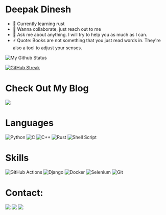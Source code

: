# Deepak Dinesh

- 🔭 Currently learning rust
- 👯 Wanna collaborate, just reach out to me
- 💬 Ask me about anything. I will try to help you as much as I can.
- ⚡ Quote: Books are not something that you just read words in. They're also a tool to adjust your senses.


![My Github Status](https://github-readme-stats.vercel.app/api?username=deepakdinesh1123&count_private=true&show_icons=true&theme=radical&line_height=33)

[![GitHub Streak](https://github-readme-streak-stats.herokuapp.com/?user=deepakdinesh1123&theme=tokyonight)](https://github.com/DenverCoder1/github-readme-streak-stats)

# Check Out My Blog 

[<img src="https://img.shields.io/badge/Medium-12100E?style=for-the-badge&logo=medium&logoColor=white">](https://medium.com/@deepakdinesh13)


# Languages

![Python](https://img.shields.io/badge/Python-3776AB?style=for-the-badge&logo=python&logoColor=white)
![C](https://img.shields.io/badge/C-00599C?style=for-the-badge&logo=c&logoColor=white)
![C++](https://img.shields.io/badge/C%2B%2B-00599C?style=for-the-badge&logo=c%2B%2B&logoColor=white)
![Rust](https://img.shields.io/badge/rust-%23000000.svg?style=for-the-badge&logo=rust&logoColor=white)
![Shell Script](https://img.shields.io/badge/shell_script-%23121011.svg?style=for-the-badge&logo=gnu-bash&logoColor=white)

# Skills

![GitHub Actions](https://img.shields.io/badge/github%20actions-%232671E5.svg?style=for-the-badge&logo=githubactions&logoColor=white)
![Django](https://img.shields.io/badge/django-%23092E20.svg?style=for-the-badge&logo=django&logoColor=white)
![Docker](https://img.shields.io/badge/docker-%230db7ed.svg?style=for-the-badge&logo=docker&logoColor=white)
![Selenium](https://img.shields.io/badge/-selenium-%43B02A?style=for-the-badge&logo=selenium&logoColor=white)
![Git](https://img.shields.io/badge/git-%23F05033.svg?style=for-the-badge&logo=git&logoColor=white)

# Contact:
[<img src="https://img.shields.io/badge/Gmail-D14836?style=for-the-badge&logo=gmail&logoColor=white">](d.deepakdinesh13@gmail.com)
[<img src="https://img.shields.io/badge/Discord-7289DA?style=for-the-badge&logo=discord&logoColor=white">](https://discordapp.com/users/664490649285820436/)
[<img src="https://img.shields.io/badge/LinkedIn-0077B5?style=for-the-badge&logo=linkedin&logoColor=white">](https://www.linkedin.com/in/deepak-dinesh-6444b71a0/)

